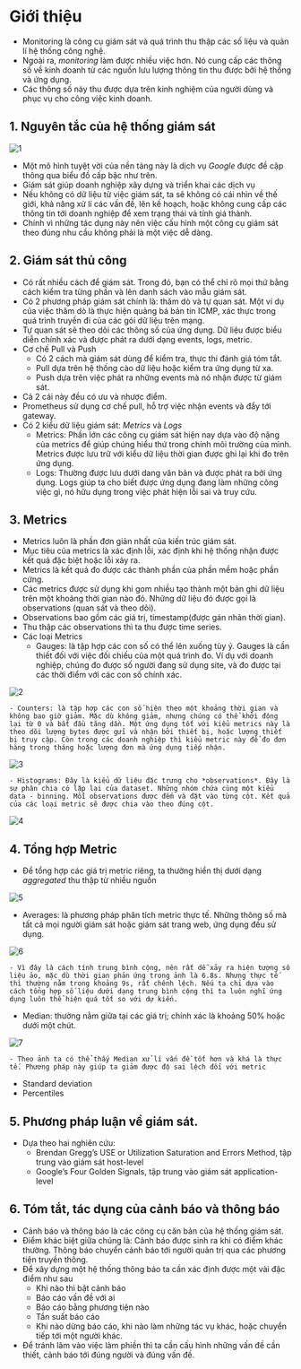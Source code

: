 # Giới thiệu
- Monitoring là công cụ giám sát và quá trình thu thập các số liệu và quản lí hệ thống công nghệ. 
- Ngoài ra, *monitoring* làm được nhiều việc hơn. Nó cung cấp các thông số về kinh doanh từ các nguồn lưu lượng thông tin thu được bởi hệ thống và ứng dụng. 
- Các thông số này thu được dựa trên kinh nghiệm của người dùng và phục vụ cho công việc kinh doanh. 
## 1. Nguyên tắc của hệ thống giám sát

![1](/image/2021-05-04_13-32-43.png)

- Một mô hình tuyệt vời của nền tảng này là dịch vụ *Google* được đề cập thông qua biểu đồ cấp bậc như trên. 
- Giám sát giúp doanh nghiệp xây dựng và triển khai các dịch vụ 
- Nếu không có dữ liệu từ việc giám sát, ta sẽ không có cái nhìn về thế giới, khả năng xử lí các vấn đề, lên kế hoạch, hoặc không cung cấp các thông tin tới doanh nghiệp để xem trạng thái và tính giá thành. 
- Chính vì những tác dụng này nên việc cấu hình một công cụ giám sát theo đúng nhu cầu không phải là một việc dễ dàng.

## 2. Giám sát thủ công 
- Có rất nhiều cách để giám sát. Trong đó, bạn có thể chỉ rõ mọi thứ bằng cách kiểm tra từng phần và lên danh sách vào mẫu giám sát. 
- Có 2 phương pháp giám sát chính là: thăm dò và tự quan sát. Một ví dụ của việc thăm dò là thực hiện quảng bá bản tin ICMP, xác thực trong quá trình truyền đi của các gói dữ liệu trên mạng.
- Tự quan sát sẽ theo dõi các thông số của ứng dụng. Dữ liệu được biểu diễn chính xác và được phát ra dưới dạng events, logs, metric.
- Cơ chế Pull và Push
    - Có 2 cách mà giám sát dùng để kiểm tra, thực thi đánh giá tóm tắt. 
    - Pull dựa trên hệ thống cào dữ liệu hoặc kiểm tra ứng dụng từ xa. 
    - Push dựa trên việc phát ra những events mà nó nhận được từ giám sát. 
- Cả 2 cái này đều có ưu và nhược điểm. 
- Prometheus sử dụng cơ chế pull, hỗ trợ việc nhận events và đẩy tới gateway. 
- Có 2 kiểu dữ liệu giám sát: *Metrics* và *Logs*
    - Metrics: Phần lớn các công cụ giám sát hiện nay dựa vào độ nặng của metrics để giúp chúng hiểu thứ trong chính môi trường của mình. Metrics được lưu trữ với kiểu dữ liệu thời gian được ghi lại khi đo trên ứng dụng. 
    - Logs: Thường được lưu dưới dang văn bản và được phát ra bởi ứng dụng. Logs giúp ta cho biết được ứng dụng đang làm những công việc gì, nó hữu dụng trong việc phát hiện lỗi sai và truy cứu. 

## 3. Metrics
- Metrics luôn là phần đơn giản nhất của kiến trúc giám sát. 
- Mục tiêu của metrics là xác định lỗi, xác định khi hệ thống nhận được kết quả đặc biệt hoặc lỗi xảy ra. 
- Metrics là kết quả đo được các thành phần của phần mềm hoặc phần cứng. 
- Các metrics được sử dụng khi gom nhiều tạo thành một bản ghi dữ liệu trên một khoảng thời gian nào đó. Những dữ liệu đó được gọi là observations (quan sát và theo dõi).
- Observations bao gồm các giá trị, timestamp(được gán nhãn thời gian). 
- Thu thập các observations thì ta thu được time series. 
- Các loại Metrics 
    - Gauges: là tập hợp các con số có thể lên xuống tùy ý. Gauges là cần thiết đối với việc đối chiếu của một quá trình đo. Ví dụ với doanh nghiệp, chúng đo được số người đang sử dụng site, và đo được tại các thời điểm với các con số chính xác.

![2](/image/2021-05-04_15-49-32.png)

    - Counters: là tập hợp các con số hiện theo một khoảng thời gian và không bao giờ giảm. Mặc dù không giảm, nhưng chúng có thể khởi động lại từ 0 và bắt đầu tăng dần. Một ứng dụng tốt với kiểu metrics này là theo dõi lượng bytes được gửi và nhận bởi thiết bị, hoặc lượng thiết bị truy cập. Còn trong các doanh nghiệp thì kiểu metric này để đo đơn hàng trong tháng hoặc lượng đơn mà ứng dụng tiếp nhận. 

![3](/image/2021-05-04_15-54-15.png)

    - Histograms: Đây là kiểu dữ liệu đặc trưng cho *observations*. Đây là sự phân chia có lặp lại của dataset. Những nhóm chứa cùng một kiểu data - binning. Mỗi observations được đếm và đặt vào từng cột. Kết quả của các loại metric sẽ được chia vào theo đúng cột. 

![4](/image/2021-05-04_16-00-18.png)

## 4. Tổng hợp Metric
- Để tổng hợp các giá trị metric riêng, ta thường hiển thị dưới dạng *aggregated* thu thập từ nhiều nguồn

![5](/image/2021-05-04_16-09-06.png)

- Averages: là phương pháp phân tích metric thực tế. Những thông số mà tất cả mọi người giám sát hoặc giám sát trang web, ứng dụng đều sử dụng. 

![6](/image/2021-05-04_16-30-39.png)

    - Vì đây là cách tính trung bình cộng, nên rất dễ xảy ra hiện tượng số liệu ảo, mặc dù thời gian phản ứng trong ảnh là 6.8s. Nhưng thực tế thì thường nằm trong khoảng 9s, rất chênh lệch. Nếu ta chỉ dựa vào cách tổng hợp số liệu dưới dạng trung bình cộng thì ta luôn nghĩ ứng dụng luôn thể hiện quá tốt so với dự kiến. 

- Median: thường nằm giữa tại các giá trị; chính xác là khoảng 50% hoặc dưới một chút. 

![7](/image/2021-05-04_16-37-33.png)

    - Theo ảnh ta có thể thấy Median xử lí vấn đề tốt hơn và khá là thực tế. Phương pháp này giúp ta giảm được độ sai lệch đối với metric

- Standard deviation 
- Percentiles

## 5. Phương pháp luận về giám sát.
- Dựa theo hai nghiên cứu: 
    - Brendan Gregg’s USE or Utilization Saturation and Errors Method, tập trung vào giám sát host-level
    - Google’s Four Golden Signals, tập trung vào giám sát application-level 

## 6. Tóm tắt, tác dụng của cảnh báo và thông báo
- Cảnh báo và thông báo là các công cụ căn bản của hệ thống giám sát.
- Điểm khác biệt giữa chúng là: Cảnh báo được sinh ra khi có điểm khác thường. Thông báo chuyển cảnh báo tới người quản trị qua các phương tiện truyền thông. 
- Để xây dựng một hệ thống thông báo ta cần xác định được một vài đặc điểm như sau 
    - Khi nào thì bật cảnh báo 
    - Báo cáo vấn đề với ai 
    - Báo cáo bằng phương tiện nào 
    - Tần suất báo cáo 
    - Khi nào dừng báo cáo, khi nào làm những tác vụ khác, hoặc chuyển tiếp tới một người khác.
- Để tránh lâm vào việc làm phiền thì ta cần cấu hình những vấn đề cần thiết, cảnh báo tới đúng người và đúng vấn đề. 